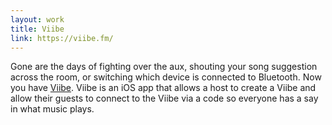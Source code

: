 ```yaml
---
layout: work
title: Viibe
link: https://viibe.fm/
---
```


Gone are the days of fighting over the aux, shouting your song suggestion across the room, or switching which device is connected to Bluetooth. 
Now you have [Viibe](http://viibe.fm/). Viibe is an iOS app that allows a host to create a Viibe and allow their guests to connect to the Viibe via a code so everyone has a say in what music plays.